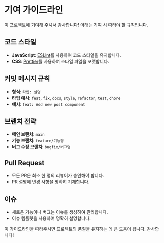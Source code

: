 # 기여 가이드라인

이 프로젝트에 기여해 주셔서 감사합니다! 아래는 기여 시 따라야 할 규칙입니다.

## 코드 스타일

- **JavaScript**: [ESLint](https://eslint.org/)를 사용하여 코드 스타일을 유지합니다.
- **CSS**: [Prettier](https://prettier.io/)를 사용하여 스타일 파일을 포맷합니다.

## 커밋 메시지 규칙

- **형식**: `타입: 설명`
- **타입 예시**: `feat`, `fix`, `docs`, `style`, `refactor`, `test`, `chore`
- **예시**: `feat: Add new post component`

## 브랜치 전략

- **메인 브랜치**: `main`
- **기능 브랜치**: `feature/기능명`
- **버그 수정 브랜치**: `bugfix/버그명`

## Pull Request

- 모든 PR은 최소 한 명의 리뷰어가 승인해야 합니다.
- PR 설명에 변경 사항을 명확히 기재합니다.

## 이슈

- 새로운 기능이나 버그는 이슈를 생성하여 관리합니다.
- 이슈 템플릿을 사용하여 명확히 설명합니다.

이 가이드라인을 따라주시면 프로젝트의 품질을 유지하는 데 큰 도움이 됩니다. 감사합니다!
